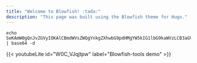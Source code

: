 ```yaml
---
title: "Welcome to Blowfish! :tada:"
description: "This page was built using the Blowfish theme for Hugo."
---
```


```shell
echo SeKAmW0gQnJvZGVyIOKAlCBmdWVsZWQgYnkgZXhwbG9pdHMgYW5kIG1lbG9kaWVzLCB3aGVyZSBzZWN1cml0eSBtZWV0cyBzb3VuZC4= | base64 -d
```

{{< youtubeLite id="W0C_VJqjtpw" label="Blowfish-tools demo" >}}